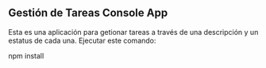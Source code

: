 ## Gestión de Tareas Console App

Esta es una aplicación para getionar tareas a través de una descripción y un estatus de cada una.
Ejecutar este comando:

npm install
